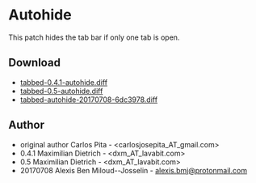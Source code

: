 Autohide
========

This patch hides the tab bar if only one tab is open.

Download
--------
* [tabbed-0.4.1-autohide.diff](tabbed-0.4.1-autohide.diff)
* [tabbed-0.5-autohide.diff](tabbed-0.5-autohide.diff)
* [tabbed-autohide-20170708-6dc3978.diff](tabbed-autohide-20170708-6dc3978.diff)

Author
------
* original author  Carlos Pita - <carlosjosepita_AT_gmail.com>
* 0.4.1  Maximilian Dietrich - <dxm_AT_lavabit.com>
* 0.5    Maximilian Dietrich - <dxm_AT_lavabit.com>
* 20170708  Alexis Ben Miloud--Josselin - <alexis.bmj@protonmail.com>
